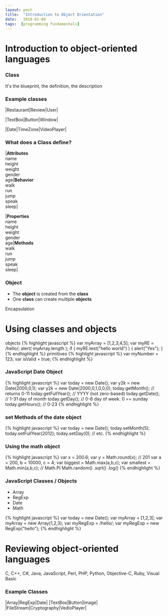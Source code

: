 ```yaml
---
layout: post
title:  "Introduction to Object Orientation"
date:   2018-01-09
tags:  [programming fundamentals]
---
```

# Introduction to object-oriented languages
### Class
It's the blueprint, the definition, the description
### Example classes

|Restaurant|Review|User|

|TextBox|Button|Window|

|Date|TimeZone|VideoPlayer|

### What does a Class define?

|**Attributes**<br>name<br>height<br>weight<br>gender<br>age|**Behavior**<br>walk<br>run<br>jump<br>speak<br>sleep|

|**Properties**<br>name<br>height<br>weight<br>gender<br>age|**Methods**<br>walk<br>run<br>jump<br>speak<br>sleep|

### Object
* The **object** is created from the **class**
* One **class** can create multiple **objects**

Encapsulation
# Using classes and objects
objects
{% highlight javascript %}
var myArray = [1,2,3,4,5];
var myRE = /hello/;
alert( myArray.length );
if ( myRE.test("hello world") ) {
    alert("Yes");
}
{% endhighlight %}
primitives
{% highlight javascript %}
var myNumber = 123;
var isValid = true;
{% endhighlight %}
### JavaScript Date Object
{% highlight javascript %}
var today = new Date();
var y2k = new Date(2000,0,1);
var y2k = new Date(2000,0,1,0,0,0);
today.getMonth(); // returns 0-11
today.getFullYear(); // YYYY (not zero-based)
today.getDate(); // 1-31 day of month
today.getDay(); // 0-6 day of week. 0 == sunday
today.getHours(); // 0-23
{% endhighlight %}
### set Methods of the date object
{% highlight javascript %}
var today = new Date();
today.setMonth(5);
today.setFullYear(2012);
today.setDay(0);
// etc.
{% endhighlight %}
### Using the math object
{% highlight javascript %}
var x = 200.6;
var y = Math.round(x); // 201
var a = 200, b = 10000, c = 4;
var biggest = Math.max(a,b,c);
var smallest = Math.min(a,b,c);
// Math.PI Math.random() .sqrt() .log()
{% endhighlight %}
### JavaScript Classes / Objects
* Array
* RegExp
* Date
* Math

{% highlight javascript %}
var today = new Date();
var myArray = [1,2,3];
var myArray = new Array(1,2,3);
var myRegExp = /hello/;
var myRegExp = new RegExp("hello");
{% endhighlight %}
# Reviewing object-oriented languages
C, C++, C#, Java, JavaScript, Perl, PHP, Python, Objective-C, Ruby, Visual Basic
### Example Classes

|Array|RegExp|Date|
|TextBox|Button|Image|
|FileStream|Cryptography|VedioPlayer|